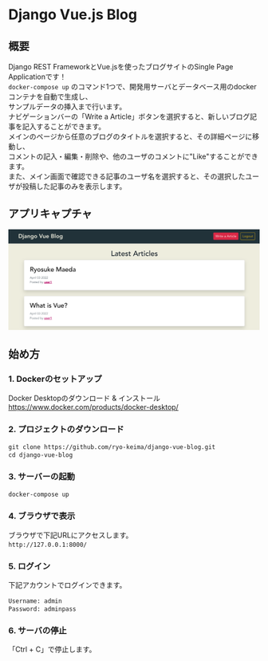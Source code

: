 # Django Vue.js Blog

## 概要

Django REST FrameworkとVue.jsを使ったブログサイトのSingle Page Applicationです！  
`docker-compose up` のコマンド1つで、開発用サーバとデータベース用のdockerコンテナを自動で生成し、  
サンプルデータの挿入まで行います。  
ナビゲーションバーの「Write a Article」ボタンを選択すると、新しいブログ記事を記入することができます。  
メインのページから任意のブログのタイトルを選択すると、その詳細ページに移動し、  
コメントの記入・編集・削除や、他のユーザのコメントに"Like"することができます。  
また、メイン画面で確認できる記事のユーザ名を選択すると、その選択したユーザが投稿した記事のみを表示します。  


## アプリキャプチャ

![caputure](./images/capture.png)

## 始め方

### 1. Dockerのセットアップ

Docker Desktopのダウンロード & インストール  
https://www.docker.com/products/docker-desktop/

### 2. プロジェクトのダウンロード

```shell
git clone https://github.com/ryo-keima/django-vue-blog.git
cd django-vue-blog
```

### 3. サーバーの起動

```shell
docker-compose up 
```

### 4. ブラウザで表示

ブラウザで下記URLにアクセスします。  
`http://127.0.0.1:8000/`

### 5. ログイン

下記アカウントでログインできます。
```shell
Username: admin
Password: adminpass
```

### 6. サーバの停止

「Ctrl + C」で停止します。
